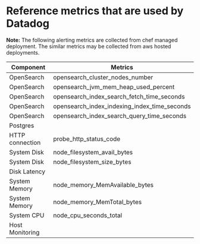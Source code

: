 # Reference metrics that are used by Datadog

**Note:**
The following alerting metrics are collected from chef managed deployment. The similar metrics may be collected from aws hosted deployments.


| **Component**               | **Metrics**                                                              |
|-------------------------|----------------------------------------------------------------------|
| OpenSearch              | opensearch_cluster_nodes_number                                      |
| OpenSearch              | opensearch_jvm_mem_heap_used_percent                                 |
| OpenSearch              | opensearch_index_search_fetch_time_seconds                           |
| OpenSearch              | opensearch_index_indexing_index_time_seconds                         |
| OpenSearch              | opensearch_index_search_query_time_seconds                           |
| Postgres                |
| HTTP connection         | probe_http_status_code                                               |
| System Disk             | node_filesystem_avail_bytes                                          |
| System Disk             | node_filesystem_size_bytes                                           |
| Disk Latency            |                                                                      |
| System Memory           | node_memory_MemAvailable_bytes                                       |
| System Memory           | node_memory_MemTotal_bytes                                           |
| System CPU              | node_cpu_seconds_total                                               |
| Host Monitoring         |                                                                      |